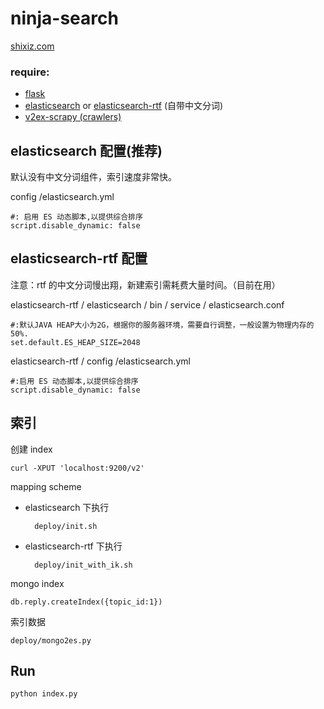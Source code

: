 ninja-search
===

[shixiz.com](http://shixiz.com)

### require:

* [flask]()
* [elasticsearch]() or [elasticsearch-rtf]() (自带中文分词)
* [v2ex-scrapy (crawlers)]()

elasticsearch 配置(推荐)
------------------------

默认没有中文分词组件，索引速度非常快。

config /elasticsearch.yml

    #: 启用 ES 动态脚本,以提供综合排序
    script.disable_dynamic: false



elasticsearch-rtf 配置
---------------------

注意：rtf 的中文分词慢出翔，新建索引需耗费大量时间。（目前在用）

elasticsearch-rtf / elasticsearch / bin / service / elasticsearch.conf

    #:默认JAVA HEAP大小为2G，根据你的服务器环境，需要自行调整，一般设置为物理内存的50%.
    set.default.ES_HEAP_SIZE=2048

elasticsearch-rtf / config /elasticsearch.yml

    #:启用 ES 动态脚本,以提供综合排序
    script.disable_dynamic: false


索引
--------

创建 index  

    curl -XPUT 'localhost:9200/v2'

mapping scheme  

* elasticsearch 下执行

        deploy/init.sh

* elasticsearch-rtf 下执行

        deploy/init_with_ik.sh

mongo index

    db.reply.createIndex({topic_id:1})

索引数据
    
    deploy/mongo2es.py


Run
----
  
    python index.py

